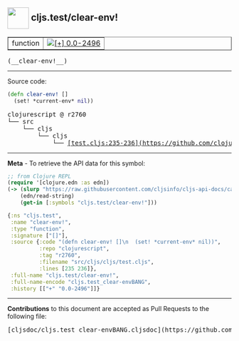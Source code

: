 ## <img width="48px" valign="middle" src="http://i.imgur.com/Hi20huC.png"> cljs.test/clear-env!

 <table border="1">
<tr>

<td>function</td>
<td><a href="https://github.com/cljsinfo/cljs-api-docs/tree/0.0-2496"><img valign="middle" alt="[+] 0.0-2496" src="https://img.shields.io/badge/+-0.0--2496-lightgrey.svg"></a> </td>
</tr>
</table>

 <samp>
(__clear-env!__)<br>
</samp>

---





Source code:

```clj
(defn clear-env! []
  (set! *current-env* nil))
```

 <pre>
clojurescript @ r2760
└── src
    └── cljs
        └── cljs
            └── <ins>[test.cljs:235-236](https://github.com/clojure/clojurescript/blob/r2760/src/cljs/cljs/test.cljs#L235-L236)</ins>
</pre>


---

__Meta__ - To retrieve the API data for this symbol:

```clj
;; from Clojure REPL
(require '[clojure.edn :as edn])
(-> (slurp "https://raw.githubusercontent.com/cljsinfo/cljs-api-docs/catalog/cljs-api.edn")
    (edn/read-string)
    (get-in [:symbols "cljs.test/clear-env!"]))
```

```clj
{:ns "cljs.test",
 :name "clear-env!",
 :type "function",
 :signature ["[]"],
 :source {:code "(defn clear-env! []\n  (set! *current-env* nil))",
          :repo "clojurescript",
          :tag "r2760",
          :filename "src/cljs/cljs/test.cljs",
          :lines [235 236]},
 :full-name "cljs.test/clear-env!",
 :full-name-encode "cljs.test_clear-envBANG",
 :history [["+" "0.0-2496"]]}

```

---

__Contributions__ to this document are accepted as Pull Requests to the following file:

 <pre>
[cljsdoc/cljs.test_clear-envBANG.cljsdoc](https://github.com/cljsinfo/cljs-api-docs/blob/master/cljsdoc/cljs.test_clear-envBANG.cljsdoc)
</pre>

